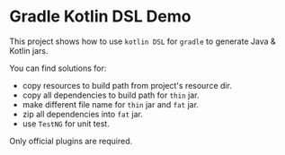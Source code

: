 # Gradle Kotlin DSL Demo

This project shows how to use `kotlin DSL` for `gradle` to generate Java & Kotlin jars.

You can find solutions for:

* copy resources to build path from project's resource dir.
* copy all dependencies to build path for `thin` jar.
* make different file name for `thin` jar and `fat` jar.
* zip all dependencies into `fat` jar.
* use `TestNG` for unit test.

 Only official plugins are required.
 